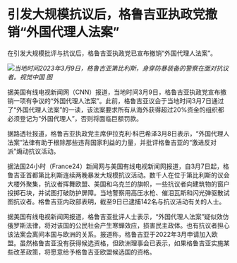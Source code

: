 # 引发大规模抗议后，格鲁吉亚执政党撤销“外国代理人法案”

在引发大规模批评与抗议后，格鲁吉亚执政党已宣布撤销“外国代理人法案”。

![](https://inews.gtimg.com/om_bt/OSMz9IGmwsiruVgGpa4DGqmiZAlTdZSM584WVhs3EGFJUAA/1000)_当地时间2023年3月9日，格鲁吉亚第比利斯，身穿防暴装备的警察在面对抗议者。视觉中国
图_

据美国有线电视新闻网（CNN）报道，当地时间3月9日，格鲁吉亚执政党宣布撤销一项有争议的“外国代理人法案”。此前，格鲁吉亚议会于当地时间3月7日通过了“外国代理人法案”的一读，该法案要求所有从海外获得超过20%资金的组织都必须登记为“外国代理人”，否则将面临巨额罚款。

据路透社报道，格鲁吉亚执政党主席伊拉克利·科巴希泽3月8日表示，“外国代理人法案”法律有助于根除那些违背国家利益的力量，并批评格鲁吉亚的“激进反对派”煽动抗议活动。

据法国24小时（France24）新闻网与美国有线电视新闻网报道，自3月7日起，格鲁吉亚首都第比利斯连续两晚暴发大规模抗议活动。数千人在位于第比利斯的议会大楼外聚集，抗议者挥舞欧盟、美国和乌克兰的旗帜，一些抗议者向建筑物的窗户投掷石块，并试图打破防护屏障。当地警察用高压水枪、催泪瓦斯和闪光弹驱散试图抗议者。格鲁吉亚内政部表明，截至9日已逮捕142名与抗议活动有关的人士。

据美国有线电视新闻网报道，格鲁吉亚批评人士表示，“外国代理人法案”疑似效仿俄罗斯法律，将对该国的公民社会产生寒蝉效应，损害民主政体。也有抗议者担心该法案会离间本国与欧洲的关系。报道称，格鲁吉亚于2022年3月申请加入欧盟。虽然格鲁吉亚没有获得候选资格，但欧洲理事会已表示，如果格鲁吉亚实施某些改革政策，将愿意给予格鲁吉亚欧盟候选国的资格。

